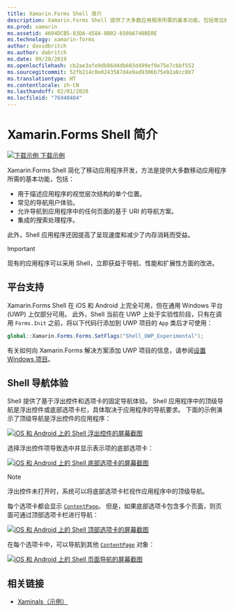 ```yaml
---
title: Xamarin.Forms Shell 简介
description: Xamarin.Forms Shell 提供了大多数应用程序所需的基本功能，包括常见的导航用户体验、基于 URI 的导航方案，以及集成的搜索处理程序。
ms.prod: xamarin
ms.assetid: 4604DCB5-83DA-458A-8B02-6508A740BE0E
ms.technology: xamarin-forms
author: davidbritch
ms.author: dabritch
ms.date: 09/20/2019
ms.openlocfilehash: cb2ae3afe9db86d4db603d499ef0e75e7cbbf552
ms.sourcegitcommit: 52fb214c0e0243587d4e9ad9306b75e92a8cc8b7
ms.translationtype: HT
ms.contentlocale: zh-CN
ms.lasthandoff: 02/01/2020
ms.locfileid: "76940404"
---
```

# <a name="xamarinforms-shell-introduction"></a>Xamarin.Forms Shell 简介

[![下载示例](~/media/shared/download.png) 下载示例](https://docs.microsoft.com/samples/xamarin/xamarin-forms-samples/userinterface-xaminals/)

Xamarin.Forms Shell 简化了移动应用程序开发，方法是提供大多数移动应用程序所需的基本功能，包括：

- 用于描述应用程序的视觉层次结构的单个位置。
- 常见的导航用户体验。
- 允许导航到应用程序中的任何页面的基于 URI 的导航方案。
- 集成的搜索处理程序。

此外，Shell 应用程序还因提高了呈现速度和减少了内存消耗而受益。

> [!IMPORTANT]
> 现有的应用程序可以采用 Shell，立即获益于导航、性能和扩展性方面的改进。

## <a name="platform-support"></a>平台支持

Xamarin.Forms Shell 在 iOS 和 Android 上完全可用，但在通用 Windows 平台 (UWP) 上仅部分可用。 此外，Shell 当前在 UWP 上处于实验性阶段，只有在调用 `Forms.Init` 之前，将以下代码行添加到 UWP 项目的 `App` 类后才可使用：

```csharp
global::Xamarin.Forms.Forms.SetFlags("Shell_UWP_Experimental");
```

有关如何向 Xamarin.Forms 解决方案添加 UWP 项目的信息，请参阅[设置 Windows 项目](~/xamarin-forms/platform/windows/installation/index.md)。

## <a name="shell-navigation-experience"></a>Shell 导航体验

Shell 提供了基于浮出控件和选项卡的固定导航体验。 Shell 应用程序中的顶级导航是浮出控件或底部选项卡栏，具体取决于应用程序的导航要求。 下面的示例演示了顶级导航是浮出控件的应用程序：

[![iOS 和 Android 上的 Shell 浮出控件的屏幕截图](introduction-images/flyout.png "Shell 浮出控件")](introduction-images/flyout-large.png#lightbox "Shell 浮出控件")

选择浮出控件项导致选中并显示表示项的底部选项卡：

[![iOS 和 Android 上的 Shell 底部选项卡的屏幕截图](introduction-images/monkeys.png "Shell 底部选项卡")](introduction-images/monkeys-large.png#lightbox "Shell 底部选项卡")

> [!NOTE]
> 浮出控件未打开时，系统可以将底部选项卡栏视作应用程序中的顶级导航。

每个选项卡都会显示 [`ContentPage`](xref:Xamarin.Forms.ContentPage)。 但是，如果底部选项卡包含多个页面，则页面可通过顶部选项卡栏进行导航：

[![iOS 和 Android 上的 Shell 顶部选项卡的屏幕截图](introduction-images/cats.png "Shell 顶部选项卡")](introduction-images/cats-large.png#lightbox "Shell 顶部选项卡")

在每个选项卡中，可以导航到其他 [`ContentPage`](xref:Xamarin.Forms.ContentPage) 对象：

[![iOS 和 Android 上的 Shell 页面导航的屏幕截图](introduction-images/cat-details.png "Shell 应用导航")](introduction-images/cat-details-large.png#lightbox "Shell 应用导航")

## <a name="related-links"></a>相关链接

- [Xaminals（示例）](https://docs.microsoft.com/samples/xamarin/xamarin-forms-samples/userinterface-xaminals/)
